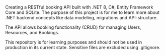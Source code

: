 Creating a RESTful booking API built with .NET 8, C#, Entity Framework Core and SQLite.
The purpose of this project is for me to learn more about .NET backend concepts like data modeling, migrations and API-structure.

The API allows booking functionality (CRUD) for managing Users, Resources, and Bookings.

This repository is for learning purposes and should not be used in production in its current state. Sensitive files are excluded using .gitignore.
